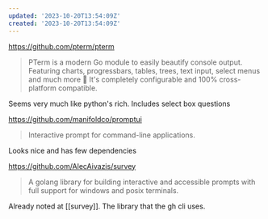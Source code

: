 ```yaml
---
updated: '2023-10-20T13:54:09Z'
created: '2023-10-20T13:54:09Z'
---
```

https://github.com/pterm/pterm

> PTerm is a modern Go module to easily beautify console output. Featuring charts, progressbars, tables, trees, text input, select menus and much more 🚀 It's completely configurable and 100% cross-platform compatible.

Seems very much like python's rich. Includes select box questions

https://github.com/manifoldco/promptui

> Interactive prompt for command-line applications.

Looks nice and has few dependencies

https://github.com/AlecAivazis/survey

> A golang library for building interactive and accessible prompts with full support for windows and posix terminals.

Already noted at [[survey]]. The library that the gh cli uses.